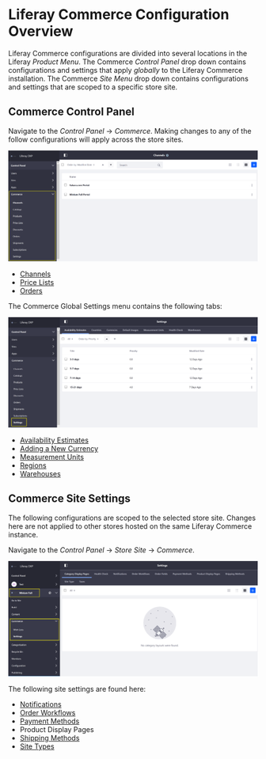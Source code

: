 # Liferay Commerce Configuration Overview

Liferay Commerce configurations are divided into several locations in the Liferay _Product Menu_. The Commerce _Control Panel_ drop down contains configurations and settings that apply _globally_ to the Liferay Commerce installation. The Commerce _Site Menu_ drop down contains configurations and settings that are scoped to a specific store site.

## Commerce Control Panel

Navigate to the _Control Panel_ → _Commerce_. Making changes to any of the follow configurations will apply across the store sites.

![Global Commerce Settings](./liferay-commerce-configuration-overview/images/01.png)

* [Channels](../catalog/managing-channels.md)
* [Price Lists](../catalog/creating-a-price-list.md)
* [Orders](../sales/orders-menu.md)

The Commerce Global Settings menu contains the following tabs:

![Commerce Global Settings Tab](./liferay-commerce-configuration-overview/images/02.png)

* [Availability Estimates](../catalog/availability-estimates.md)
* [Adding a New Currency](../getting-started/adding-a-new-currency.md)
* [Measurement Units](../sales/measurement-units.md)
* [Regions](../getting-started/adding-regions.md)
* [Warehouses](../catalog/warehouse-reference-guide.md)

## Commerce Site Settings

The following configurations are scoped to the selected store site. Changes here are not applied to other stores hosted on the same Liferay Commerce instance.

Navigate to the _Control Panel_ → _Store Site_ → _Commerce_.

![Minium Full Site Settings](./liferay-commerce-configuration-overview/images/03.png)

The following site settings are found here:

* [Notifications](../marketing/automating-store-emails-by-using-notification-templates.md)
* [Order Workflows](../sales/order-workflows.md)
* [Payment Methods](../getting-started/payments.md)
* Product Display Pages
* [Shipping Methods](../sales/shipping-method-reference.md)
* [Site Types](../getting-started/sites-and-site-types.md)
